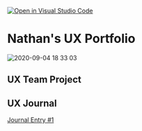 [![Open in Visual Studio Code](https://classroom.github.com/assets/open-in-vscode-f059dc9a6f8d3a56e377f745f24479a46679e63a5d9fe6f495e02850cd0d8118.svg)](https://classroom.github.com/online_ide?assignment_repo_id=6804810&assignment_repo_type=AssignmentRepo)
# Nathan's UX Portfolio

![2020-09-04 18 33 03](https://user-images.githubusercontent.com/86084524/155828296-9e916e50-20c0-4194-987f-6b337a1e9874.jpg)


## UX Team Project


## UX Journal

[Journal Entry #1](j01/)
